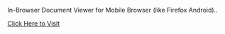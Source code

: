 In-Browser Document Viewer for Mobile Browser (like Firefox Android)..

[Click Here to Visit](https://is.gd/docView)
